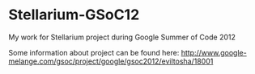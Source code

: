 Stellarium-GSoC12
=================

My work for Stellarium project during Google Summer of Code 2012

Some information about project can be found here:
http://www.google-melange.com/gsoc/project/google/gsoc2012/eviltosha/18001
